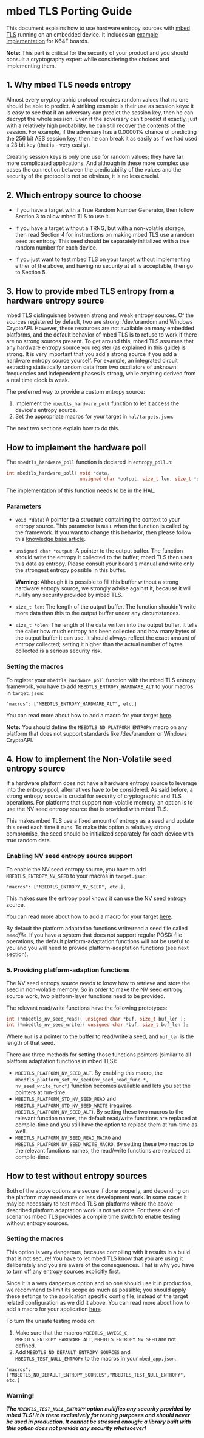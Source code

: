 # mbed TLS Porting Guide

This document explains how to use hardware entropy sources with [mbed TLS](https://github.com/ARMmbed/mbedtls) running on an embedded device. It includes an [example implementation](https://github.com/ARMmbed/mbed-tls-lib) for K64F boards.

<span class="notes">**Note:** This part is critical for the security of your product and you should consult a cryptography expert while considering the choices and implementing them.</span>

## 1. Why mbed TLS needs entropy

Almost every cryptographic protocol requires random values that no one should be able to predict. A striking example is their use as session keys: it is easy to see that if an adversary can predict the session key, then he can decrypt the whole session. Even if the adversary can't predict it exactly, just with a relatively high probability, he can still recover the contents of the session. For example, if the adversary has a 0.00001% chance of predicting the 256 bit AES session key, then he can break it as easily as if we had used a 23 bit key (that is - very easily).

Creating session keys is only one use for random values; they have far more complicated applications. And although in these more complex use cases the connection between the predictability of the values and the security of the protocol is not so obvious, it is no less crucial.

## 2. Which entropy source to choose

- If you have a target with a True Random Number Generator, then follow Section 3 to allow mbed TLS to use it.

- If you have a target without a TRNG, but with a non-volatile storage, then read Section 4 for instructions on making mbed TLS use a random seed as entropy. This seed should be separately initialized with a true random number for each device.

- If you just want to test mbed TLS on your target without implementing either of the above, and having no security at all is acceptable, then go to Section 5.

## 3. How to provide mbed TLS entropy from a hardware entropy source

mbed TLS distinguishes between strong and weak entropy sources. Of the sources registered by default, two are strong: /dev/urandom and Windows CryptoAPI. However, these resources are not available on many embedded platforms, and the default behavior of mbed TLS is to refuse to work if there are no strong sources present. To get around this, mbed TLS assumes that any hardware entropy source you register (as explained in this guide) is strong. It is very important that you add a strong source if you add a hardware entropy source yourself. For example, an integrated circuit extracting statistically random data from two oscillators of unknown frequencies and independent phases is strong, while anything derived from a real time clock is weak.

The preferred way to provide a custom entropy source:

1. Implement the `mbedtls_hardware_poll` function to let it access the device's entropy source.
2. Set the appropriate macros for your target in `hal/targets.json`.

The next two sections explain how to do this.

## How to implement the hardware poll

The `mbedtls_hardware_poll` function is declared in `entropy_poll.h`:

```C
int mbedtls_hardware_poll( void *data,
                           unsigned char *output, size_t len, size_t *olen );
```

The implementation of this function needs to be in the HAL.

### Parameters

- ``void *data``: A pointer to a structure containing the context to your entropy source. This parameter is `NULL` when the function is called by the framework. If you want to change this behavior, then please follow this [knowledge base article](https://tls.mbed.org/kb/how-to/add-entropy-sources-to-entropy-pool).

- ``unsigned char *output``: A pointer to the output buffer. The function should write the entropy it collected to the buffer; mbed TLS then uses this data as entropy. Please consult your board's manual and write only the strongest entropy possible in this buffer. 

	**Warning:** Although it is possible to fill this buffer without a strong hardware entropy source, we strongly advise against it, because it will nullify any security provided by mbed TLS.

- ``size_t len``: The length of the output buffer. The function shouldn't write more data than this to the output buffer under any circumstances.

- ``size_t *olen``: The length of the data written into the output buffer. It tells the caller how much entropy has been collected and how many bytes of the output buffer it can use. It should always reflect the exact amount of entropy collected; setting it higher than the actual number of bytes collected is a serious security risk.

### Setting the macros

To register your `mbedtls_hardware_poll` function with the mbed TLS entropy framework, you have to add `MBEDTLS_ENTROPY_HARDWARE_ALT` to your macros in `target.json`:

```
"macros": ["MBEDTLS_ENTROPY_HARDWARE_ALT", etc.]
```

You can read more about how to add a macro for your target [here](../mbed_OS/Targets.md).

<span class="notes">**Note:** You should define the `MBEDTLS_NO_PLATFORM_ENTROPY` macro on any platform that does not support standards like /dev/urandom or Windows CryptoAPI.</span>

## 4. How to implement the Non-Volatile seed entropy source

If a hardware platform does not have a hardware entropy source to leverage into the entropy pool, alternatives have to be considered. As said before, a strong entropy source is crucial for security of cryptographic and TLS operations. For platforms that support non-volatile memory, an option is to use the NV seed entropy source that is provided with mbed TLS.

This makes mbed TLS use a fixed amount of entropy as a seed and update this seed each time it runs. To make this option a relatively strong compromise, the seed should be initialized separately for each device with true random data.

### Enabling NV seed entropy source support

To enable the NV seed entropy source, you have to add `MBEDTLS_ENTROPY_NV_SEED` to your macros in `target.json`:

```
"macros": ["MBEDTLS_ENTROPY_NV_SEED", etc.],
```

This makes sure the entropy pool knows it can use the NV seed entropy source. 

You can read more about how to add a macro for your target [here](../mbed_OS/Targets.md).

By default the platform adaptation functions write/read a seed file called *seedfile*. If you have a system that does not support regular POSIX file operations, the default platform-adaptation functions will not be useful to you and you will need to provide platform-adaptation functions (see next section).

### 5. Providing platform-adaption functions

The NV seed entropy source needs to know how to retrieve and store the seed in non-volatile memory. So in order to make the NV seed entropy source work, two platform-layer functions need to be provided.

The relevant read/write functions have the following prototypes:

```C
int (*mbedtls_nv_seed_read)( unsigned char *buf, size_t buf_len );
int (*mbedtls_nv_seed_write)( unsigned char *buf, size_t buf_len );
```

Where `buf` is a pointer to the buffer to read/write a seed, and `buf_len` is the length of that seed.

There are three methods for setting those functions pointers (similar to all platform adaptation functions in mbed TLS):

* `MBEDTLS_PLATFORM_NV_SEED_ALT`. By enabling this macro, the `mbedtls_platform_set_nv_seed(nv_seed_read_func *, nv_seed_write_func*)` function becomes available and lets you set the pointers at run-time.
* `MBEDTLS_PLATFORM_STD_NV_SEED_READ` and `MBEDTLS_PLATFORM_STD_NV_SEED_WRITE` (requires `MBEDTLS_PLATFORM_NV_SEED_ALT`). By setting these two macros to the relevant function names, the default read/write functions are replaced at compile-time and you still have the option to replace them at run-time as well.
* `MBEDTLS_PLATFORM_NV_SEED_READ_MACRO` and `MBEDTLS_PLATFORM_NV_SEED_WRITE_MACRO`. By setting these two macros to the relevant functions names, the read/write functions are replaced at compile-time.

## How to test without entropy sources

Both of the above options are secure if done properly, and depending on the platform may need more or less development work. In some cases it may be necessary to test mbed TLS on platforms where the above described platform adaptation work is not yet done. For these kind of scenarios mbed TLS provides a compile time switch to enable testing without entropy sources.

### Setting the macros

This option is very dangerous, because compiling with it results in a build that is not secure! You have to let mbed TLS know that you are using it deliberately and you are aware of the consequences. That is why you have to turn off any entropy sources explicitly first.

Since it is a very dangerous option and no one should use it in production, we recommend to limit its scope as much as possible; you should apply these settings to the application specific config file, instead of the target related configuration as we did it above. You can read more about how to add a macro for your application [here](../mbed_OS/Config_sys.md).

To turn the unsafe testing mode on:

1. Make sure that the macros `MBEDTLS_HAVEGE_C`, `MBEDTLS_ENTROPY_HARDWARE_ALT`, `MBEDTLS_ENTROPY_NV_SEED` are not defined.
2. Add `MBEDTLS_NO_DEFAULT_ENTROPY_SOURCES` and `MBEDTLS_TEST_NULL_ENTROPY` to the macros in your `mbed_app.json`.
```
"macros": ["MBEDTLS_NO_DEFAULT_ENTROPY_SOURCES","MBEDTLS_TEST_NULL_ENTROPY", etc.]
```

### Warning!
_**The `MBEDTLS_TEST_NULL_ENTROPY` option nullifies any security provided by mbed TLS! It is there exclusively for testing purposes and should never be used in production. It cannot be stressed enough: a library built with this option does not provide any security whatsoever!**_

